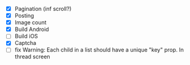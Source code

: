* [x] Pagination (inf scroll?)
* [x] Posting
* [x] Image count
* [x] Build Android
* [ ] Build iOS
* [x] Captcha
* [ ] fix Warning: Each child in a list should have a unique "key" prop. In thread screen
